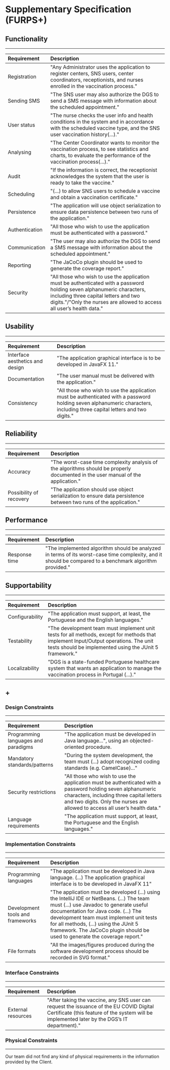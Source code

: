 # Supplementary Specification (FURPS+)

## Functionality

---

| Requirement    | Description                                                                                                                                                                                                                              |
| :------------- | :--------------------------------------------------------------------------------------------------------------------------------------------------------------------------------------------------------------------------------------- |
| Registration   | "Any Administrator uses the application to register centers, SNS users, center coordinators, receptionists, and nurses enrolled in the vaccination process."                                                                             |
| Sending SMS    | "The SNS user may also authorize the DGS to send a SMS message with information about the scheduled appointment."                                                                                                                        |
| User status    | "The nurse checks the user info and health conditions in the system and in accordance with the scheduled vaccine type, and the SNS user vaccination history(...)."                                                                       |
| Analysing      | "The Center Coordinator wants to monitor the vaccination process, to see statistics and charts, to evaluate the performance of the vaccination process(...)."                                                                            |
| Audit          | "If the information is correct, the receptionist acknowledges the system that the user is ready to take the vaccine."                                                                                                                    |
| Scheduling     | "(...) to allow SNS users to schedule a vaccine and obtain a vaccination certificate."                                                                                                                                                   |
| Persistence    | "The application will use object serialization to ensure data persistence between two runs of the application."                                                                                                                          |
| Authentication | "All those who wish to use the application must be authenticated with a password."                                                                                                                                                       |
| Communication  | "The user may also authorize the DGS to send a SMS message with information about the scheduled appointment."                                                                                                                            |
| Reporting      | "The JaCoCo plugin should be used to generate the coverage report."                                                                                                                                                                      |
| Security       | "All those who wish to use the application must be authenticated with a password holding seven alphanumeric characters, including three capital letters and two digits."/"Only the nurses are allowed to access all user’s health data." |

## Usability

---

| Requirement                     | Description                                                                                                                                                              |
| :------------------------------ | :----------------------------------------------------------------------------------------------------------------------------------------------------------------------- |
| Interface aesthetics and design | "The application graphical interface is to be developed in JavaFX 11."                                                                                                   |
| Documentation                   | "The user manual must be delivered with the application."                                                                                                                |
| Consistency                     | "All those who wish to use the application must be authenticated with a password holding seven alphanumeric characters, including three capital letters and two digits." |

## Reliability

---

| Requirement             | Description                                                                                                                      |
| :---------------------- | :------------------------------------------------------------------------------------------------------------------------------- |
| Accuracy                | "The worst-case time complexity analysis of the algorithms should be properly documented in the user manual of the application." |
| Possibility of recovery | "The application should use object serialization to ensure data persistence between two runs of the application."                |

## Performance

---

| Requirement   | Description                                                                                                                                             |
| :------------ | :------------------------------------------------------------------------------------------------------------------------------------------------------ |
| Response time | "The implemented algorithm should be analyzed in terms of its worst-case time complexity, and it should be compared to a benchmark algorithm provided." |

## Supportability

---

| Requirement     | Description                                                                                                                                                                                    |
| :-------------- | :--------------------------------------------------------------------------------------------------------------------------------------------------------------------------------------------- |
| Configurability | "The application must support, at least, the Portuguese and the English languages."                                                                                                            |
| Testability     | "The development team must implement unit tests for all methods, except for methods that implement Input/Output operations. The unit tests should be implemented using the JUnit 5 framework." |
| Localizability  | "DGS is a state-funded Portuguese healthcare system that wants an application to manage the vaccination process in Portugal (...)."                                                            |

## +

### Design Constraints

---

| Requirement                         | Description                                                                                                                                                                                                                            |
| :---------------------------------- | :------------------------------------------------------------------------------------------------------------------------------------------------------------------------------------------------------------------------------------- |
| Programming languages and paradigms | "The application must be developed in Java language...", using an objected-oriented procedure.                                                                                                                                         |
| Mandatory standards/patterns        | "During the system development, the team must (...) adopt recognized coding standards (e.g. CamelCase)..."                                                                                                                             |
| Security restrictions               | "All those who wish to use the application must be authenticated with a password holding seven alphanumeric characters, including three capital letters and two digits. Only the nurses are allowed to access all user’s health data." |
| Language requirements               | "The application must support, at least, the Portuguese and the English languages."                                                                                                                                                    |

### Implementation Constraints

---

| Requirement                      | Description                                                                                                                                                                                                                                                                                                                                    |
| :------------------------------- | :--------------------------------------------------------------------------------------------------------------------------------------------------------------------------------------------------------------------------------------------------------------------------------------------------------------------------------------------- |
| Programming languages            | "The application must be developed in Java language. (...) The application graphical interface is to be developed in JavaFX 11"                                                                                                                                                                                                                |
| Development tools and frameworks | "The application must be developed (...) using the IntelliJ IDE or NetBeans. (...) The team must (...) use Javadoc to generate useful documentation for Java code. (...) The development team must implement unit tests for all methods, (...) using the JUnit 5 framework. The JaCoCo plugin should be used to generate the coverage report." |
| File formats                     | "All the images/figures produced during the software development process should be recorded in SVG format."                                                                                                                                                                                                                                    |

### Interface Constraints

---

| Requirement        | Description                                                                                                                                                                              |
| :----------------- | :--------------------------------------------------------------------------------------------------------------------------------------------------------------------------------------- |
| External resources | "After taking the vaccine, any SNS user can request the issuance of the EU COVID Digital Certificate (this feature of the system will be implemented later by the DGS’s IT department)." |

### Physical Constraints

---

Our team did not find any kind of physical requirements in the information provided by the Client.
